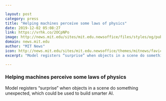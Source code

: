 ```yaml
---

layout: post
category: press
title: "Helping machines perceive some laws of physics"
date: 2019-12-02 05:08:27
link: https://vrhk.co/2OCpNPo
image: http://news.mit.edu/sites/mit.edu.newsoffice/files/styles/og/public/images/2019/MIT-implausible-physics.jpg
domain: news.mit.edu
author: "MIT News"
icon: http://news.mit.edu/sites/mit.edu.newsoffice/themes/mitnews/favicon.ico
excerpt: "Model registers “surprise” when objects in a scene do something unexpected, which could be used to build smarter AI."

---
```


### Helping machines perceive some laws of physics

Model registers “surprise” when objects in a scene do something unexpected, which could be used to build smarter AI.